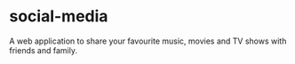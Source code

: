 # social-media
A web application to share your favourite music, movies and TV shows with friends and family.
